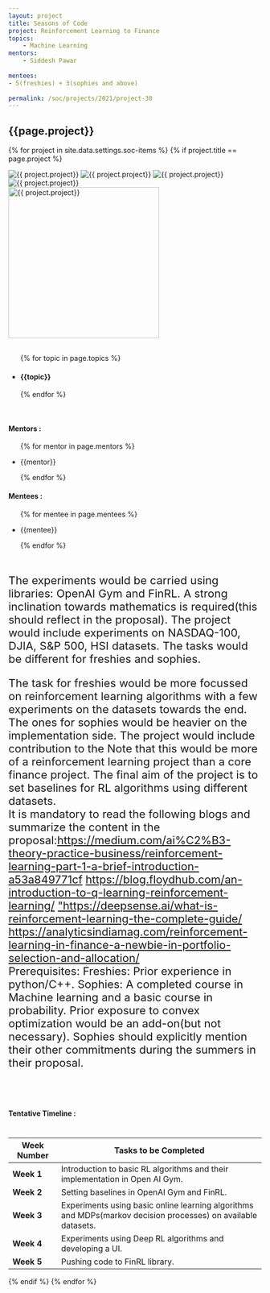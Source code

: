 ```yaml
---
layout: project
title: Seasons of Code
project: Reinforcement Learning to Finance
topics:
    - Machine Learning
mentors:
    - Siddesh Pawar   
    
mentees:
- 5(freshies) + 3(sophies and above)  
    
permalink: /soc/projects/2021/project-30
---
```


<h2 class="display1 m-3 p-3 text-center project-title">{{page.project}}</h2>

{% for project in site.data.settings.soc-items %}
{% if project.title == page.project %}
<div class ="img-soc d-block"> 
    <img src="{{ site.baseurl }}/{{ project.image }}" alt="{{ project.project}}" class="image-1">
    <img src="{{ site.baseurl }}/{{ project.image }}" alt="{{ project.project}}" class="image-2">
    <img src="{{ site.baseurl }}/{{ project.image }}" alt="{{ project.project}}" class="image-3">
    <img src="{{ site.baseurl }}/{{ project.image }}" alt="{{ project.project}}" class="image-4">
</div>
<div class = "mobile-img-soc">
  <img src="{{ site.baseurl }}/{{ project.image }}"  width = "300" height="300" alt="{{ project.project}}" class="border rounded">
  </div>
<div>
    <br>
    <ul>
        {% for topic in page.topics %}
        <li><h4 class="text-primary text-center">{{topic}}</h4></li>
        {% endfor %}
    </ul>
    <br>
    <h4 class="display3  ">Mentors :</h4> 
    <ul>
        {% for mentor in page.mentors %}
        <li><p class="lead">{{mentor}}</p></li>
        {% endfor %}
    </ul>
    <h4 class="display3  ">Mentees :</h4> 
    <ul>
        {% for mentee in page.mentees %}
        <li><p class="lead">{{mentee}}</p></li>
        {% endfor %}
    </ul>
</div>
<div>
    <p class="display3 project-desc" style = "font-size:22px;" >
        <br>
        The experiments would be carried using libraries: OpenAI Gym and FinRL. A strong inclination towards mathematics is required(this should reflect in the proposal). The project would include experiments on NASDAQ-100, DJIA, S&P 500, HSI datasets. The tasks would be different for freshies and sophies. 
        </p>
        <p class ="display3" style = "font-size:22px">
        The task for freshies would be more focussed on reinforcement learning algorithms with a few experiments on the datasets towards the end. The ones for sophies would be heavier on the implementation side. The project would include contribution to the Note that this would be more of a reinforcement learning project than a core finance project. The final aim of the project is to set baselines for RL algorithms using different datasets.
        <br>
        It is mandatory to read the following blogs and summarize the content in the proposal:<a href = "https://medium.com/ai%C2%B3-theory-practice-business/reinforcement-learning-part-1-a-brief-introduction-a53a849771cf">https://medium.com/ai%C2%B3-theory-practice-business/reinforcement-learning-part-1-a-brief-introduction-a53a849771cf</a>
        <a href = "https://blog.floydhub.com/an-introduction-to-q-learning-reinforcement-learning/"> https://blog.floydhub.com/an-introduction-to-q-learning-reinforcement-learning/</a> <a href = "https://deepsense.ai/what-is-reinforcement-learning-the-complete-guide/" > "https://deepsense.ai/what-is-reinforcement-learning-the-complete-guide/</a> <a href = "https://analyticsindiamag.com/reinforcement-learning-in-finance-a-newbie-in-portfolio-selection-and-allocation/">https://analyticsindiamag.com/reinforcement-learning-in-finance-a-newbie-in-portfolio-selection-and-allocation/</a>
        <br>
        Prerequisites:
        Freshies: Prior experience in python/C++.
        Sophies: A completed course in Machine learning and a basic course in probability. Prior exposure to convex optimization would be an add-on(but not necessary). Sophies should explicitly mention their other commitments during the summers in their proposal.
  </p><br>
</div>
<div class ="d-flex">
<div>
    <h4 class="display3" style="margin:40px 0px 40px 0px;">Tentative Timeline :</h4>
    <table class="table table-striped">
  <thead>
    <tr>
      <th>Week Number</th>
      <th>Tasks to be Completed</th>
    </tr>
  </thead>
  <tbody>
    <tr>
      <td><strong>Week 1</strong></td>
      <td>Introduction to basic RL algorithms and their implementation in Open AI Gym.</td>
    </tr>
    <tr>
      <td><strong>Week 2</strong></td>
      <td>Setting baselines in OpenAI Gym and FinRL.</td>
    </tr>
    <tr>
      <td><strong>Week 3</strong></td>
      <td>Experiments using basic online learning algorithms and MDPs(markov decision processes) on available datasets.</td>
    </tr>
    <tr>
      <td><strong>Week 4</strong></td>
      <td>Experiments using Deep RL algorithms and developing a UI.</td>
    </tr>
    <tr>
      <td><strong>Week 5</strong></td>
      <td>Pushing code to FinRL library.</td>
    </tr>
  </tbody>
</table>
</div>

{% endif %}
{% endfor %}
